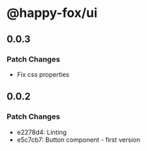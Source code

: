 # @happy-fox/ui

## 0.0.3

### Patch Changes

- Fix css properties

## 0.0.2

### Patch Changes

- e2278d4: Linting
- e5c7cb7: Button component - first version
